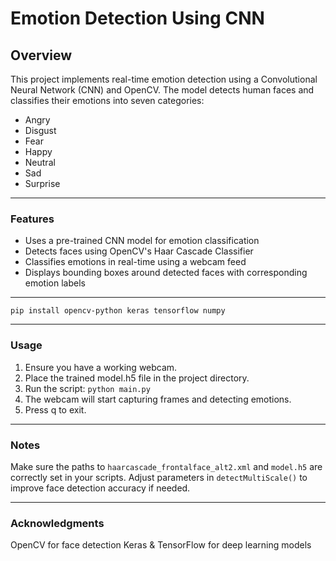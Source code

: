 # Emotion Detection Using CNN
## Overview
This project implements real-time emotion detection using a Convolutional Neural Network (CNN) and OpenCV. The model detects human faces and classifies their emotions into seven categories:

- Angry
- Disgust
- Fear
- Happy
- Neutral
- Sad
- Surprise

------------



### Features
- Uses a pre-trained CNN model for emotion classification
- Detects faces using OpenCV's Haar Cascade Classifier
- Classifies emotions in real-time using a webcam feed
- Displays bounding boxes around detected faces with corresponding emotion labels


------------

`pip install opencv-python keras tensorflow numpy`

------------



### Usage
1. Ensure you have a working webcam.
2. Place the trained model.h5 file in the project directory.
3. Run the script:
`python main.py`
4. The webcam will start capturing frames and detecting emotions.
5. Press q to exit.

------------
### Notes
Make sure the paths to `haarcascade_frontalface_alt2.xml` and `model.h5` are correctly set in your scripts.
Adjust parameters in `detectMultiScale()` to improve face detection accuracy if needed.

------------


### Acknowledgments
OpenCV for face detection
Keras & TensorFlow for deep learning models


